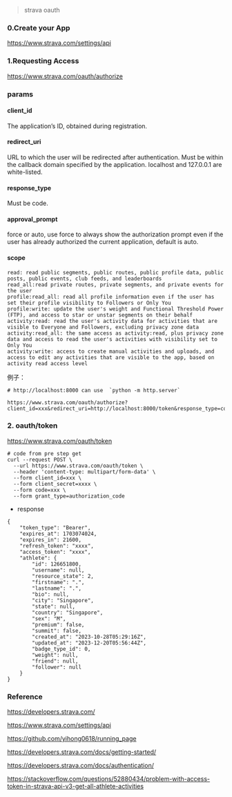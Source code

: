 

> strava oauth

### 0.Create your App

https://www.strava.com/settings/api

### 1.Requesting Access

https://www.strava.com/oauth/authorize

### params

#### client_id

The application’s ID, obtained during registration.

#### redirect_uri

URL to which the user will be redirected after authentication. Must be within the callback domain specified by the application. localhost and 127.0.0.1 are white-listed.

#### response_type

Must be code.

#### approval_prompt

force or auto, use force to always show the authorization prompt even if the user has already authorized the current application, default is auto.

#### scope

```
read: read public segments, public routes, public profile data, public posts, public events, club feeds, and leaderboards
read_all:read private routes, private segments, and private events for the user
profile:read_all: read all profile information even if the user has set their profile visibility to Followers or Only You
profile:write: update the user's weight and Functional Threshold Power (FTP), and access to star or unstar segments on their behalf
activity:read: read the user's activity data for activities that are visible to Everyone and Followers, excluding privacy zone data
activity:read_all: the same access as activity:read, plus privacy zone data and access to read the user's activities with visibility set to Only You
activity:write: access to create manual activities and uploads, and access to edit any activities that are visible to the app, based on activity read access level
```

例子：

```
# http://localhost:8000 can use  `python -m http.server` 

https://www.strava.com/oauth/authorize?client_id=xxx&redirect_uri=http://localhost:8000/token&response_type=code&scope=activity:read
```


### 2. oauth/token 

https://www.strava.com/oauth/token

```shell
# code from pre step get
curl --request POST \
  --url https://www.strava.com/oauth/token \
  --header 'content-type: multipart/form-data' \
  --form client_id=xxx \
  --form client_secret=xxxx \
  --form code=xxx \
  --form grant_type=authorization_code
```

- response 

```shell
{
	"token_type": "Bearer",
	"expires_at": 1703074024,
	"expires_in": 21600,
	"refresh_token": "xxxx",
	"access_token": "xxxx",
	"athlete": {
		"id": 126651800,
		"username": null,
		"resource_state": 2,
		"firstname": ".",
		"lastname": ".",
		"bio": null,
		"city": "Singapore",
		"state": null,
		"country": "Singapore",
		"sex": "M",
		"premium": false,
		"summit": false,
		"created_at": "2023-10-28T05:29:16Z",
		"updated_at": "2023-12-20T05:56:44Z",
		"badge_type_id": 0,
		"weight": null,
		"friend": null,
		"follower": null
	}
}
```

### Reference

https://developers.strava.com/

https://www.strava.com/settings/api

https://github.com/yihong0618/running_page

https://developers.strava.com/docs/getting-started/

https://developers.strava.com/docs/authentication/

https://stackoverflow.com/questions/52880434/problem-with-access-token-in-strava-api-v3-get-all-athlete-activities